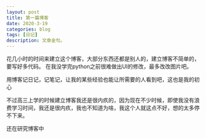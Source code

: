 ```yaml
---
layout: post
title: 第一篇博客
date: 2020-3-19
categories: blog
tags: [日记]
description: 文章金句。
---
```

   
   花几小时的时间来建立这个博客，大部分东西还都是别人的，建立博客不简单的，要写好多代码。
在我没学完python之前很难做出UI的修改，最多改改图片吧。

用博客记日记，记笔记，让我的某些经验也能让所需要的人看到吧，这也是我的初心

不过高三上学的时候建立博客我还是很内疚的，因为现在不少时候，即使我没有浪费学习时间，我还是很内疚，我也不知道为啥，我这个人就这点不好，想的太多停不下来。

还在研究博客中













